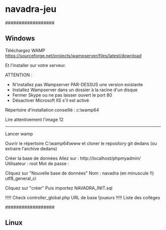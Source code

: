 # navadra-jeu

##################
## Windows
Téléchargez WAMP 
https://sourceforge.net/projects/wampserver/files/latest/download

Et l'installer sur votre serveur.

ATTENTION : 
- N'installez pas Wampserver PAR-DESSUS une version existante
- Installez Wampserver dans un dossier à la racine d'un disque
- Fermer Skype ou ne pas laisser ouvert le port 80
- Désactiver Microsoft IIS s'il est activé

Répertoire d'installation conseillé :
c:\wamp64

Lire attentivement l'image 12

---- 
Lancer wamp

Ouvrir le répertoire C:\wamp64\www et cloner le repository git dedans (ou extraire l'archive dedans)

Créer la base de données
Allez sur : http://localhost/phpmyadmin/
Utilisateur  : root
Mot de passe : 

Cliquez sur "Nouvelle base de données"
Nom : navadra (en minuscule !!)
utf8_general_ci

Cliquez sur "créer"
Puis importez NAVADRA_INIT.sql



!!!!! Check controller_global.php URL de base !joueurs
!!!!! Liste des collèges

##################
## Linux
